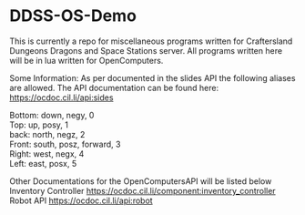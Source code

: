# DDSS-OS-Demo
This is currently a repo for miscellaneous programs written for Craftersland Dungeons Dragons and Space Stations server.
All programs written here will be in lua written for OpenComputers.

Some Information:
As per documented in the slides API the following aliases are allowed. The API documentation can be found here: https://ocdoc.cil.li/api:sides

Bottom: down, negy, 0  
Top: up, posy, 1  
back: north, negz, 2  
Front: south, posz, forward, 3  
Right: west, negx, 4  
Left: east, posx, 5  

Other Documentations for the OpenComputersAPI will be listed below  
Inventory Controller https://ocdoc.cil.li/component:inventory_controller  
Robot API https://ocdoc.cil.li/api:robot
